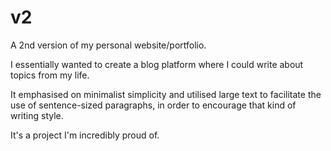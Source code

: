 # v2

A 2nd version of my personal website/portfolio.

I essentially wanted to create a blog platform where I could write about topics from my life. 

It emphasised on minimalist simplicity and utilised large text to facilitate the use of sentence-sized paragraphs, in order to encourage that kind of writing style.

It's a project I'm incredibly proud of. 
